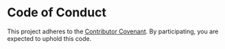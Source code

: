 # Code of Conduct
This project adheres to the [Contributor Covenant](https://www.contributor-covenant.org/version/3/0/code_of_conduct/). By participating, you are expected to uphold this code.
